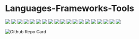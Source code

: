 # Languages-Frameworks-Tools

<img src="https://img.shields.io/badge/Python-191919?style=for-the-badge&logo=python&logoColor=green"/> <img src="https://img.shields.io/badge/Git-191919?style=for-the-badge&logo=git&logoColor=E95420"/>
<img src="https://img.shields.io/badge/fastapi-191919?style=for-the-badge&logo=fastapi&logoColor=009688"/>
<img src="https://img.shields.io/badge/swagger-191919?style=for-the-badge&logo=swagger&logoColor=85EA2D"/>
<img src="https://img.shields.io/badge/restapi-191919?style=for-the-badge&logo=icloud&logoColor=47B2E7"/>
<img src="https://img.shields.io/badge/django-191919?style=for-the-badge&logo=django&logoColor=0B890C"/>
<img src="https://img.shields.io/badge/PostgreSQL-191919?style=for-the-badge&logo=PostgreSQL&logoColor=77C4FF"/> 
<img src="https://img.shields.io/badge/redis-191919?style=for-the-badge&logo=redis&logoColor=D82B1F"/> 
<img src="https://img.shields.io/badge/sqlite-191919?style=for-the-badge&logo=sqlite&logoColor=white"/>
<img src="https://img.shields.io/badge/sqlalchemy-191919?style=for-the-badge"/>
<img src="https://img.shields.io/badge/aiogram-191919?style=for-the-badge&logo=telegram&logoColor=26A5E4"/>
<img src="https://img.shields.io/badge/nginx-191919?style=for-the-badge&logo=nginx&logoColor=green"/> 
<img src="https://img.shields.io/badge/html5-191919?style=for-the-badge&logo=html5&logoColor=FF4100"/> 
<img src="https://img.shields.io/badge/css3-191919?style=for-the-badge&logo=css3&logoColor=1572B6"/>
<img src="https://img.shields.io/badge/celery-191919?style=for-the-badge&logo=celery&logoColor=B6DE64"/> 
<img src="https://img.shields.io/badge/pytest-191919?style=for-the-badge&logo=pytest&logoColor=0A9EDC"/> 
<img src="https://img.shields.io/badge/pyqt5-191919?style=for-the-badge&logo=qt&logoColor=41CD52"/> 
<img src="https://img.shields.io/badge/qtdesigner-191919?style=for-the-badge&logo=qt&logoColor=41CD52"/> 
<img src="https://img.shields.io/badge/docker-191919?style=for-the-badge&logo=docker&logoColor=2496ED"/>

![Github Repo Card](https://github-readme-stats.vercel.app/api/pin/?username=NormanwOw&repo=API-site-Telegram-Bots)
